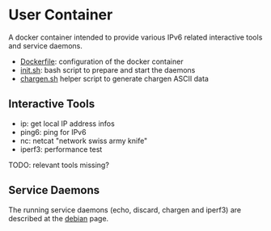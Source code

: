 # User Container

A docker container intended to provide various IPv6 related interactive tools and service daemons.

* [Dockerfile](Dockerfile): configuration of the docker container
* [init.sh](init.sh): bash script to prepare and start the daemons
* [chargen.sh](chargen.sh) helper script to generate chargen ASCII data

## Interactive Tools

* ip: get local IP address infos
* ping6: ping for IPv6
* nc: netcat "network swiss army knife"
* iperf3: performance test

TODO: relevant tools missing?

## Service Daemons

The running service daemons (echo, discard, chargen and iperf3) are described at the [debian](..) page.
